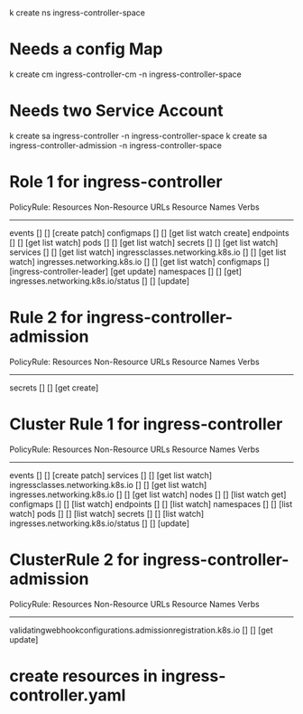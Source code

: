 #

k create ns ingress-controller-space

# Needs a config Map
k create cm ingress-controller-cm -n ingress-controller-space

# Needs two Service Account
k create sa ingress-controller -n ingress-controller-space
k create sa ingress-controller-admission  -n ingress-controller-space

# Role 1 for ingress-controller 
PolicyRule:
  Resources                           Non-Resource URLs  Resource Names  Verbs
  ---------                           -----------------  --------------  -----
events                              []                 []                           [create patch]
  configmaps                          []                 []                           [get list watch create]
  endpoints                           []                 []                           [get list watch]
  pods                                []                 []                           [get list watch]
  secrets                             []                 []                           [get list watch]
  services                            []                 []                           [get list watch]
  ingressclasses.networking.k8s.io    []                 []                           [get list watch]
  ingresses.networking.k8s.io         []                 []                           [get list watch]
  configmaps                          []                 [ingress-controller-leader]  [get update]
  namespaces                          []                 []                           [get]
  ingresses.networking.k8s.io/status  []                 []                           [update]
# Rule 2 for ingress-controller-admission  
PolicyRule:
  Resources  Non-Resource URLs  Resource Names  Verbs
  ---------  -----------------  --------------  -----
  secrets    []                 []              [get create]
# Cluster Rule 1 for ingress-controller 
PolicyRule:
  Resources                           Non-Resource URLs  Resource Names  Verbs
  ---------                           -----------------  --------------  -----
  events                              []                 []              [create patch]
  services                            []                 []              [get list watch]
  ingressclasses.networking.k8s.io    []                 []              [get list watch]
  ingresses.networking.k8s.io         []                 []              [get list watch]
  nodes                               []                 []              [list watch get]
  configmaps                          []                 []              [list watch]
  endpoints                           []                 []              [list watch]
  namespaces                          []                 []              [list watch]
  pods                                []                 []              [list watch]
  secrets                             []                 []              [list watch]
  ingresses.networking.k8s.io/status  []                 []              [update]

# ClusterRule 2 for ingress-controller-admission 
PolicyRule:
  Resources                                                     Non-Resource URLs  Resource Names  Verbs
  ---------                                        -----------------  --------------  -----
  validatingwebhookconfigurations.admissionregistration.k8s.io  []      []    [get update]

# create resources in ingress-controller.yaml
  